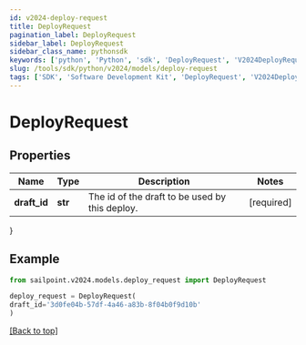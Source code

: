 ```yaml
---
id: v2024-deploy-request
title: DeployRequest
pagination_label: DeployRequest
sidebar_label: DeployRequest
sidebar_class_name: pythonsdk
keywords: ['python', 'Python', 'sdk', 'DeployRequest', 'V2024DeployRequest']
slug: /tools/sdk/python/v2024/models/deploy-request
tags: ['SDK', 'Software Development Kit', 'DeployRequest', 'V2024DeployRequest']
---
```


# DeployRequest

## Properties

| Name | Type | Description | Notes |
| --- | --- | --- | --- |
| **draft_id** | **str** | The id of the draft to be used by this deploy. | [required] |

}

## Example

```python
from sailpoint.v2024.models.deploy_request import DeployRequest

deploy_request = DeployRequest(
draft_id='3d0fe04b-57df-4a46-a83b-8f04b0f9d10b'
)

```

[[Back to top]](#)
